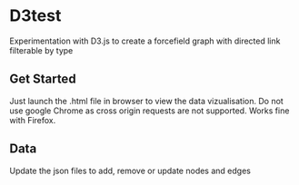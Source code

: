 # D3test
Experimentation with D3.js to create a forcefield graph with directed link filterable by type

## Get Started  
Just launch the .html file in browser to view the data vizualisation. 
Do not use google Chrome as cross origin requests are not supported. Works fine with Firefox.

## Data 
Update the json files to add, remove or update nodes and edges
